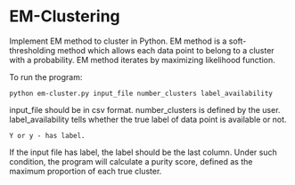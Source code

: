 EM-Clustering
=============

Implement EM method to cluster in Python.
EM method is a soft-thresholding method which allows each data point to belong to a cluster with a probability.
EM method iterates by maximizing likelihood function.

To run the program:

    python em-cluster.py input_file number_clusters label_availability

input_file should be in csv format.
number_clusters is defined by the user.
label_availability tells whether the true label of data point is available or not.

    Y or y - has label.
    
If the input file has label, the label should be the last column.
Under such condition, the program will calculate a purity score, defined as the maximum proportion of each true cluster.
